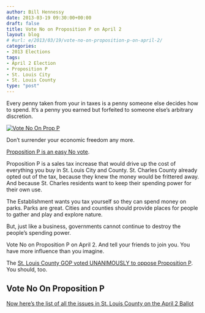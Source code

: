 ```yaml
---
author: Bill Hennessy
date: 2013-03-19 09:30:00+00:00
draft: false
title: Vote No on Proposition P on April 2
layout: blog
# #url: e/2013/03/19/vote-no-on-proposition-p-on-april-2/
categories:
- 2013 Elections
tags:
- April 2 Election
- Proposition P
- St. Louis City
- St. Louis County
type: "post"
---
```


Every penny taken from your in taxes is a penny someone else decides how to spend. It’s a penny you earned but forfeited to someone else’s arbitrary discretion.

[![Vote No On Prop P](https://hennessysview.com/wp-content/uploads/2013/03/Vote-No-On-Prop-P_thumb.jpg)
](https://hennessysview.com/wp-content/uploads/2013/03/Vote-No-On-Prop-P.jpg)

Don’t surrender your economic freedom any more. 

[Proposition P is an easy No vote](https://www.stlouisco.com/portals/8/docs/document%20library/elections/eresults/el130402/130402fio.pdf). 

Proposition P is a sales tax increase that would drive up the cost of everything you buy in St. Louis City and County. St. Charles County already opted out of the tax, because they knew the money would be frittered away. And because St. Charles residents want to keep their spending power for their own use.

The Establishment wants you tax yourself so they can spend money on parks. Parks are great. Cities and counties should provide places for people to gather and play and explore nature.

But, just like a business, governments cannot continue to destroy the people’s spending power.

Vote No on Proposition P on April 2. And tell your friends to join you. You have more influence than you imagine. 

The [St. Louis County GOP voted UNANIMOUSLY to oppose Proposition P](https://stlcgop.wordpress.com/). You should, too. 

## Vote No On Proposition P

[Now here’s the list of all the issues in St. Louis County on the April 2 Ballot](https://www.stlouisco.com/portals/8/docs/document%20library/elections/eresults/el130402/130402fio.pdf)

